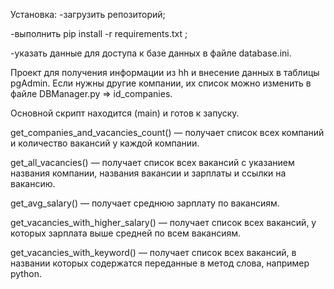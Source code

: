 Установка: -загрузить репозиторий;

-выполнить pip install -r requirements.txt ;

-указать данные для доступа к базе данных в файле database.ini.

Проект для получения информации из hh и внесение данных в таблицы pgAdmin. Если нужны другие компании, их список можно изменить в файле DBManager.py => id_companies. 

Основной скрипт находится (main) и готов к запуску.
 
get_companies_and_vacancies_count()
 — получает список всех компаний и количество вакансий у каждой компании.
 
get_all_vacancies()
 — получает список всех вакансий с указанием названия компании, названия вакансии и зарплаты и ссылки на вакансию.
 
get_avg_salary()
 — получает среднюю зарплату по вакансиям.
 
get_vacancies_with_higher_salary()
 — получает список всех вакансий, у которых зарплата выше средней по всем вакансиям.
 
get_vacancies_with_keyword()
 — получает список всех вакансий, в названии которых содержатся переданные в метод слова, например python.